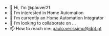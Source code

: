 - 👋 Hi, I’m @pauver21
- 👀 I’m interested in Home Automation
- 🌱 I’m currently an Home Automation Integrator
- 💞️ I’m looking to collaborate on ...
- 📫 How to reach me: paulo.verissimo@idpt.pt

<!---
pauver21/pauver21 is a ✨ special ✨ repository because its `README.md` (this file) appears on your GitHub profile.
You can click the Preview link to take a look at your changes.
--->
